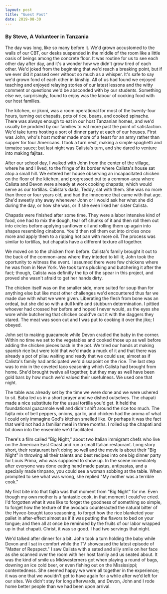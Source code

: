 ```yaml
---
layout: post
title: "Guest Post"
date: 2019-08-30
---
```


### By Steve, A Volunteer in Tanzania

The day was long, like so many before it. We'd grown accustomed to the walls of our CBT, our desks suspended in the middle of the room like a little oasis of beings among the concrete floor. It was routine for us to see each other day after day, and it's a wonder how we didn't grow tired of each other. We'd joked from the beginning that we'd reach a breaking point, but if we ever did it passed over without so much as a whisper. It's safe to say we'd grown fond of each other in kinship. All of us had found we enjoyed teaching and enjoyed relaying stories of our latest lessons and the witty comment or questions we'd be absconded with by our students. Something else we, surprisingly, found to enjoy was the labour of cooking food with our host families. 

The kitchen, or jikoni, was a room operational for most of the twenty-four hours, turning out chapatis, pots of rice, beans, and cooked spinache. There was always enough to eat in our host Tanzanian homes, and we'd usually be prodded by our families to eat more past the point of satisfaction. We'd take turns hosting a sort of dinner party at each of our houses. First was John, who's host mother made more of a feast for an army rather than supper for four Americans. I took a turn next, making a simple spaghetti and tomatoe sauce; but last night was Calista's turn, and she dared to venture into making fajitas.

After our school day, I walked with John from the center of the village, where he and I lived, to the fringe of its border where Calista's house sat atop a small hill. We entered her house observing an incapacitated chicken on the floor of the kitchen, and progressed out to a common-area where Calista and Devon were already at work cooking chapatis; which would serve as our tortillas. Calista's dada, Teddy, sat with them. She was no more than three or four years old, and had the innocence that came with that age. She'd sweetly shy away whenever John or I would ask her what she did during the day, or how she was, or if she even liked her sister Calista. 

Chapatis were finished after some time. They were a labor intensive kind of food, one had to mix the dough, tear off chunks of it and then roll them out into circles before applying sunflower oil and rolling them up again into shapes resembling cinabons. You'd then roll them out into circles once more and apply them to a ripping hot pan with more oil. The process was similar to tortillas, but chapatis have a different texture all together. 

We moved on to the chicken from before. Calista's family brought it out to the back of the common-area where they inteded to kill it; John took the oportunity to witness the event. I assumed there were few chickens where he was from in New York. We took turns plucking and butchering it after the fact; though, Calista was definitly the tip of the spear in this project, and proved she wasn't afraid to get her hands dirty. 

The chicken itself was on the smaller side, more suited for soup than for anything else but like most other challenges we'd encountered thus far we made due with what we were given. Liberating the flesh from bone was an ordeal, but she did so with a dull knife and stubburn determination. I pittied whoever had crossed her before and hoped I never would, as the eyes she wore while butchering that chicken could've cut it with the daggers they stared. The meat was soon cut and I was put to cooking it over the jiko; I obeyed. 

John set to making guacamole while Devon cradled the baby in the corner. Within no time we set to the vegetables and cooked those up as well before adding the chicken pieces back in the pot. We tried our hands at making spanish rice but were told that we'd made a muck of it and that there was already a pot of pilau waiting and ready that we could use; almost as if Calista's family had anticipated we'd dissapoint on the rice. The last step was to mix in the coveted taco seasoning which Calista had brought from home. She'd brought twelve all together, but they may as well have been gold bars by how much we'd valued their usefulness. We used one that night.

The table was already set by the time we were done and we were ushered to sit. Baba led us in a short prayer and we dished outselves. The chapati made a nice substitute for the usual tortilla you'd get. It held the foundational guacamole well and didn't shift around the rice too much. The fajita mix of bell peppers, onions, garlic, and chicken had the aroma of what I could only immagine God's kitchen smelled like. Or perhaps it was the fact that we'd not had a familiar meal in three months. I rolled up the chapati and bit down into the ensemble we'd facilitated. 

There's a film called "Big Night," about two Italian immigrant chefs who live on the American East Coast and run a small Italian restaurant. Long story short, their restaurant isn't doing so well and the movie is about their "Big Night" in throwing all their talents and best recipes into one big dinner party for Louis Prima, who was supposed to show up. In the scene immediately after everyone was done eating hand made pastas, antipastas, and a specially made timpano, you could see a woman sobbing at the table. When prompted to see what was wrong, she replied "My mother was a terrible cook."

My first bite into that fajita was that moment from "Big Night" for me. Even though my own mother is a fantastic cook, in that moment I could've cried. I'd forgotten what it was like to forget the goodness of something so simple, to forget how the texture of the avocado counteracted the natural bitter of the Hyvee-bought taco seasoning, to forget how the rice blanketed your pallet in after-effect almost as if it was putting the flavors to bed on your tongue; and then all at once be reminded by the fruits of our labor wrapped up in that chapati. Christ, it was so good. I had two servings that night. 

We'd talked after dinner for a bit. John took a turn holding the baby while Devon and I sat in comfort while the TV showcased the latest episode of "Matter of Repspect." I saw Calista with a sated and silly smile on her face as she scanned over the room with her host family and us seated about. It was the kind of smile us Midwesterners got when playing a round of bags, downing an ice cold beer, or even fishing out on the Mississippi; contentedness. She seemed happy we were all together in the experience; it was one that we wouldn't get to have again for a while after we'd left for our sites. We didn't stay for long afterwards, and Devon, John and I rode home better people than we had been upon arrival. 
